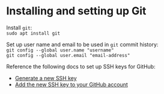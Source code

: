 # Installing and setting up Git  

Install `git`:  
`sudo apt install git`  

Set up user name and email to be used in `git` commit history:  
`git config --global user.name "username"`  
`git config --global user.email "email-address"`  

Reference the following docs to set up SSH keys for GitHub:  

- [Generate a new SSH key](https://help.github.com/en/github/authenticating-to-github/generating-a-new-ssh-key-and-adding-it-to-the-ssh-agent)  
- [Add the new SSH key to your GitHub account](https://help.github.com/en/github/authenticating-to-github/adding-a-new-ssh-key-to-your-github-account)  